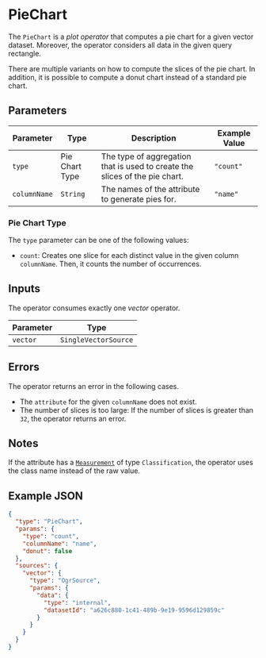# PieChart

The `PieChart` is a _plot operator_ that computes a pie chart for a given vector dataset.
Moreover, the operator considers all data in the given query rectangle.

There are multiple variants on how to compute the slices of the pie chart.
In addition, it is possible to compute a donut chart instead of a standard pie chart.

## Parameters

| Parameter    | Type           | Description                                                                 | Example Value |
| ------------ | -------------- | --------------------------------------------------------------------------- | ------------- |
| `type`       | Pie Chart Type | The type of aggregation that is used to create the slices of the pie chart. | `"count"`     |
| `columnName` | `String`       | The names of the attribute to generate pies for.                            | `"name"`      |

### Pie Chart Type

The `type` parameter can be one of the following values:

- `count`: Creates one slice for each distinct value in the given column `columnName`.
  Then, it counts the number of occurrences.

## Inputs

The operator consumes exactly one _vector_ operator.

| Parameter | Type                 |
| --------- | -------------------- |
| `vector`  | `SingleVectorSource` |

## Errors

The operator returns an error in the following cases.

- The `attribute` for the given `columnName` does not exist.
- The number of slices is too large: If the number of slices is greater than `32`, the operator returns an error.

## Notes

If the attribute has a [`Measurement`](/datatypes/measurement.html#classification) of type `Classification`, the operator uses the class name instead of the raw value.

## Example JSON

```json
{
  "type": "PieChart",
  "params": {
    "type": "count",
    "columnName": "name",
    "donut": false
  },
  "sources": {
    "vector": {
      "type": "OgrSource",
      "params": {
        "data": {
          "type": "internal",
          "datasetId": "a626c880-1c41-489b-9e19-9596d129859c"
        }
      }
    }
  }
}
```
